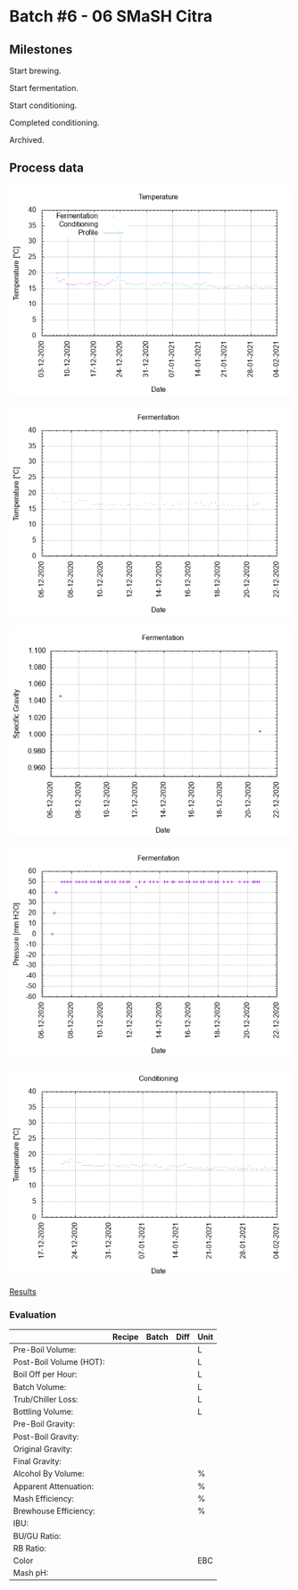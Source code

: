# Batch #6 - 06 SMaSH Citra

## Milestones

Start brewing.

Start fermentation.

Start conditioning.

Completed conditioning.

Archived.

## Process data

![temperature](temperature.png)

![fermentation](fermentation.png)

![specific gravity](gravity.png)

![pressure](pressure.png)

![conditioning](conditioning.png)

[Results](./Batch_6_06_SMaSH_Citra_results.pdf)

### Evaluation

|                         | Recipe | Batch | Diff   | Unit |
|-------------------------|--------|-------|--------|------|
| Pre-Boil Volume:        |        |       |        | L    |
| Post-Boil Volume (HOT): |        |       |        | L    |
| Boil Off per Hour:      |        |       |        | L    |
| Batch Volume:           |        |       |        | L    |
| Trub/Chiller Loss:      |        |       |        | L    |
| Bottling Volume:        |        |       |        | L    |
| Pre-Boil Gravity:       |        |       |        |      |
| Post-Boil Gravity:      |        |       |        |      |
| Original Gravity:       |        |       |        |      |
| Final Gravity:          |        |       |        |      |
| Alcohol By Volume:      |        |       |        | %    |
| Apparent Attenuation:   |        |       |        | %    |
| Mash Efficiency:        |        |       |        | %    |
| Brewhouse Efficiency:   |        |       |        | %    |
| IBU:                    |        |       |        |      |
| BU/GU Ratio:            |        |       |        |      |
| RB Ratio:               |        |       |        |      |
| Color                   |        |       |        | EBC  |
| Mash pH:                |        |       |        |      |
